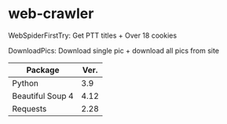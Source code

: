 # web-crawler

WebSpiderFirstTry: Get PTT titles + Over 18 cookies

DownloadPics: Download single pic + download all pics from site

|      Package     |  Ver.  |
| ---------------- | ------ |
|      Python      |  3.9   |
| Beautiful Soup 4 |  4.12  |
|     Requests     |  2.28  |
